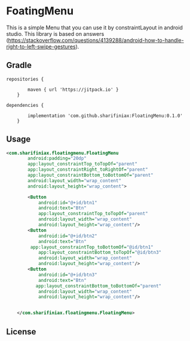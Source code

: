 FoatingMenu
===============

This is a simple Menu that you can use it by constraintLayout in android studio. This library is based on answers (https://stackoverflow.com/questions/4139288/android-how-to-handle-right-to-left-swipe-gestures). 

Gradle
------
```
repositories {
       
        maven { url 'https://jitpack.io' }
    }
```

```
dependencies {

        implementation 'com.github.sharifiniax:FloatingMenu:0.1.0'
    }
```


Usage
-----
```xml
<com.sharifiniax.floatingmenu.FloatingMenu
        android:padding="20dp"
        app:layout_constraintTop_toTopOf="parent"
        app:layout_constraintRight_toRightOf="parent"
        app:layout_constraintBottom_toBottomOf="parent"
        android:layout_width="wrap_content"
        android:layout_height="wrap_content">

        <Button
            android:id="@+id/btn1"
            android:text="Btn"
            app:layout_constraintTop_toTopOf="parent"
            android:layout_width="wrap_content"
            android:layout_height="wrap_content"/>
        <Button
            android:id="@+id/btn2"
            android:text="Btn"
         app:layout_constraintTop_toBottomOf="@id/btn1"
            app:layout_constraintBottom_toTopOf="@id/btn3"
            android:layout_width="wrap_content"
            android:layout_height="wrap_content"/>
        <Button
            android:id="@+id/btn3"
            android:text="Btn"
           app:layout_constraintBottom_toBottomOf="parent"
            android:layout_width="wrap_content"
            android:layout_height="wrap_content"/>


    </com.sharifiniax.floatingmenu.FloatingMenu>
```

License
-------

    
